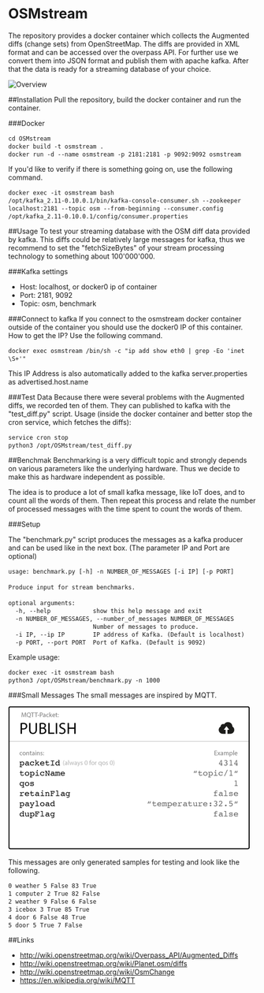 # OSMstream
The repository provides a docker container which collects the Augmented diffs (change sets) from OpenStreetMap.
The diffs are provided in XML format and can be accessed over the overpass API. For further use we convert them into JSON format and publish them with apache kafka.
After that the data is ready for a streaming database of your choice.

![Overview](img/streaming_db.png)

##Installation
Pull the repository, build the docker container and run the container. 

###Docker
```shell
cd OSMstream
docker build -t osmstream .
docker run -d --name osmstream -p 2181:2181 -p 9092:9092 osmstream
```

If you'd like to verify if there is something going on, use the following command.
```shell
docker exec -it osmstream bash
/opt/kafka_2.11-0.10.0.1/bin/kafka-console-consumer.sh --zookeeper localhost:2181 --topic osm --from-beginning --consumer.config /opt/kafka_2.11-0.10.0.1/config/consumer.properties
```


##Usage
To test your streaming database with the OSM diff data provided by kafka.
This diffs could be relatively large messages for kafka, thus we recommend to set the "fetchSizeBytes" of your stream processing technology to something about 100'000'000.

###Kafka settings
- Host:     localhost, or docker0 ip of container
- Port:     2181, 9092
- Topic:    osm, benchmark

###Connect to kafka
If you connect to the osmstream docker container outside of the container you should use the docker0 IP of this container.
How to get the IP? Use the following command.

```shell
docker exec osmstream /bin/sh -c "ip add show eth0 | grep -Eo 'inet \S+'"
```

This IP Address is also automatically added to the kafka server.properties as advertised.host.name 

###Test Data
Because there were several problems with the Augmented diffs, we recorded ten of them.
They can published to kafka with the "test_diff.py" script.
Usage (inside the docker container and better stop the cron service, which fetches the diffs):
```shell
service cron stop
python3 /opt/OSMstream/test_diff.py
```


##Benchmak
Benchmarking is a very difficult topic and strongly depends on various parameters like the underlying hardware.
Thus we decide to make this as hardware independent as possible. 

The idea is to produce a lot of small kafka message, like IoT does, and to count all the words of them. 
Then repeat this process and relate the number of processed messages with the time spent to count the words of them.

###Setup

The "benchmark.py" script produces the messages as a kafka producer and can be used like in the next box. (The parameter IP and Port are optional)

```shell
usage: benchmark.py [-h] -n NUMBER_OF_MESSAGES [-i IP] [-p PORT]

Produce input for stream benchmarks.

optional arguments:
  -h, --help            show this help message and exit
  -n NUMBER_OF_MESSAGES, --number_of_messages NUMBER_OF_MESSAGES
                        Number of messages to produce.
  -i IP, --ip IP        IP address of Kafka. (Default is localhost)
  -p PORT, --port PORT  Port of Kafka. (Default is 9092)
```


Example usage: 
```shell
docker exec -it osmstream bash
python3 /opt/OSMstream/benchmark.py -n 1000
```


###Small Messages
The small messages are inspired by MQTT.

![MQTT](img/publish_packet.png)

This messages are only generated samples for testing and look like the following.

```csv
0 weather 5 False 83 True
1 computer 2 True 82 False
2 weather 9 False 6 False
3 icebox 3 True 85 True
4 door 6 False 48 True
5 door 5 True 7 False
```

##Links
- http://wiki.openstreetmap.org/wiki/Overpass_API/Augmented_Diffs
- http://wiki.openstreetmap.org/wiki/Planet.osm/diffs
- http://wiki.openstreetmap.org/wiki/OsmChange
- https://en.wikipedia.org/wiki/MQTT
